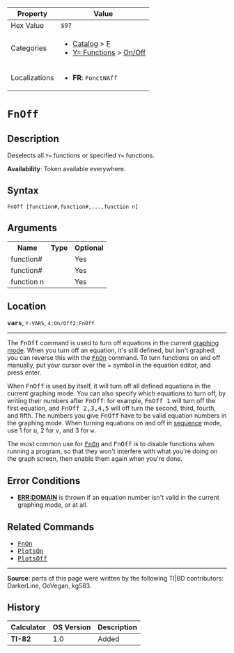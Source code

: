 | Property      | Value |
|---------------|-------|
| Hex Value     | `$97`|
| Categories    | <ul><li>[Catalog](<../categories/Catalog.md>) > [F](<../categories/Catalog.md#F>)</li><li>[Y= Functions](<../categories/Y= Functions.md>) > [On/Off](<../categories/Y= Functions.md#On/Off>)</li></ul> |
| Localizations | <ul><li><b>FR</b>: `FonctNAff `</li></ul> |

# `FnOff `

## Description
Deselects all `Y=` functions or specified `Y=` functions.


<b>Availability</b>: Token available everywhere.

## Syntax
`FnOff [function#,function#,...,function n]`

## Arguments
<table>
<tr><th>Name</th><th>Type</th><th>Optional</th></tr>

<tr><td>function#</td><td></td><td>Yes</td></tr>

<tr><td>function#</td><td></td><td>Yes</td></tr>

<tr><td>function n</td><td></td><td>Yes</td></tr>

</table>

## Location
<tt><kbd><b>vars</b></kbd></tt>, `Y-VARS`, `4:On/Off2:FnOff`
<hr>

The <tt>FnOff</tt> command is used to turn off equations in the current [graphing mode](graphing-mode). When you turn off an equation, it's still defined, but isn't graphed; you can reverse this with the <tt><a href="FnOn.md">FnOn</a></tt> command. To turn functions on and off manually, put your cursor over the = symbol in the equation editor, and press enter.

When <tt>FnOff</tt> is used by itself, it will turn off all defined equations in the current graphing mode. You can also specify which equations to turn off, by writing their numbers after <tt>FnOff</tt>: for example, <tt>FnOff 1</tt> will turn off the first equation, and <tt>FnOff 2,3,4,5</tt> will off turn the second, third, fourth, and fifth. The numbers you give <tt>FnOff</tt> have to be valid equation numbers in the graphing mode. When turning equations on and off in [sequence](seq-mode) mode, use 1 for <tt>u</tt>, 2 for <tt>v</tt>, and 3 for <tt>w</tt>.

The most common use for <tt><a href="FnOn.md">FnOn</a></tt> and <tt>FnOff</tt> is to disable functions when running a program, so that they won't interfere with what you're doing on the graph screen, then enable them again when you're done.

## Error Conditions

*   **[ERR:DOMAIN](errors#domain)** is thrown if an equation number isn't valid in the current graphing mode, or at all.

## Related Commands

*   <tt><a href="FnOn.md">FnOn</a></tt>
*   <tt><a href="PlotsOn.md">PlotsOn</a></tt>
*   <tt><a href="PlotsOff.md">PlotsOff</a></tt>

* * *

**Source**: parts of this page were written by the following TI|BD contributors: DarkerLine, GoVegan, kg583.

## History
| Calculator | OS Version | Description |
|------------|------------|-------------|
| <b>TI-82</b> | 1.0 | Added |


